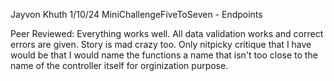 Jayvon Khuth
1/10/24
MiniChallengeFiveToSeven - Endpoints

Peer Reviewed: Everything works well. All data validation works and correct errors are given. Story is mad crazy too. 
Only nitpicky critique that I have would be that I would name the functions a name that isn't too close to the name of the controller itself for orginization purpose. 